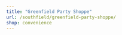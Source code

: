 ```yaml
---
title: "Greenfield Party Shoppe"
url: /southfield/greenfield-party-shoppe/
shop: convenience
---
```

